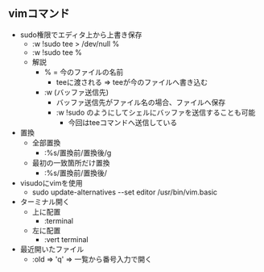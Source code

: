 ## vimコマンド

* sudo権限でエディタ上から上書き保存
    * :w !sudo tee > /dev/null %
    * :w !sudo tee %
    * 解説
        * % = 今のファイルの名前
            * teeに渡される => teeが今のファイルへ書き込む
        * :w (バッファ送信先)
            * バッファ送信先がファイル名の場合、ファイルへ保存
            * :w !sudo のようにしてシェルにバッファを送信することも可能
                * 今回はteeコマンドへ送信している
* 置換
  * 全部置換
    * :%s/置換前/置換後/g
  * 最初の一致箇所だけ置換
    * :%s/置換前/置換後/
* visudoにvimを使用
  * sudo update-alternatives --set editor /usr/bin/vim.basic
* ターミナル開く
  * 上に配置
    * :terminal
  * 左に配置
    * :vert terminal
* 最近開いたファイル
  * :old => 'q' => 一覧から番号入力で開く
